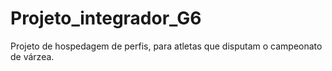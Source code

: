 # Projeto_integrador_G6
Projeto de hospedagem de perfis, para atletas que disputam o campeonato de várzea.

